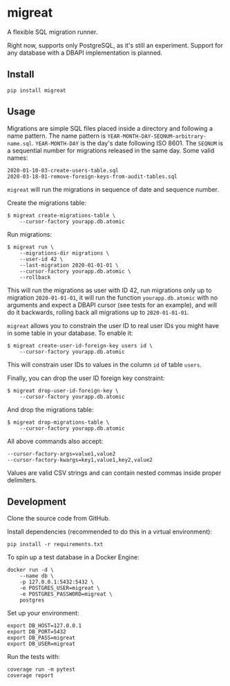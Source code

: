 # migreat

A flexible SQL migration runner.

Right now, supports only PostgreSQL, as it's still an experiment. Support for any database with a DBAPI implementation is planned.

## Install

```
pip install migreat
```

## Usage

Migrations are simple SQL files placed inside a directory and following a name pattern. The name pattern is `YEAR-MONTH-DAY-SEQNUM-arbitrary-name.sql`. `YEAR-MONTH-DAY` is the day's date following ISO 8601. The `SEQNUM` is a sequential number for migrations released in the same day. Some valid names:

```
2020-01-10-03-create-users-table.sql
2020-03-18-01-remove-foreign-keys-from-audit-tables.sql
```

`migreat` will run the migrations in sequence of date and sequence number.

Create the migrations table:

```
$ migreat create-migrations-table \
    --cursor-factory yourapp.db.atomic
```

Run migrations:

```
$ migreat run \
    --migrations-dir migrations \
    --user-id 42 \
    --last-migration 2020-01-01-01 \
    --cursor-factory yourapp.db.atomic \
    --rollback
```

This will run the migrations as user with ID 42, run migrations only up to migration `2020-01-01-01`, it will run the function `yourapp.db.atomic` with no arguments and expect a DBAPI cursor (see tests for an example), and will do it backwards, rolling back all migrations up to `2020-01-01-01`.

`migreat` allows you to constrain the user ID to real user IDs you might have in some table in your database. To enable it:

```
$ migreat create-user-id-foreign-key users id \
    --cursor-factory yourapp.db.atomic
```

This will constrain user IDs to values in the column `id` of table `users`.

Finally, you can drop the user ID foreign key constraint:

```
$ migreat drop-user-id-foreign-key \
    --cursor-factory yourapp.db.atomic
```

And drop the migrations table:

```
$ migreat drop-migrations-table \
    --cursor-factory yourapp.db.atomic
```

All above commands also accept:

```
--cursor-factory-args=value1,value2
--cursor-factory-kwargs=key1,value1,key2,value2
```

Values are valid CSV strings and can contain nested commas inside proper delimiters.

## Development

Clone the source code from GitHub.

Install dependencies (recommended to do this in a virtual environment):

```
pip install -r requirements.txt
```

To spin up a test database in a Docker Engine:

```
docker run -d \
    --name db \
    -p 127.0.0.1:5432:5432 \
    -e POSTGRES_USER=migreat \
    -e POSTGRES_PASSWORD=migreat \
    postgres
```

Set up your environment:

```
export DB_HOST=127.0.0.1
export DB_PORT=5432
export DB_PASS=migreat
export DB_USER=migreat
```

Run the tests with:

```
coverage run -m pytest
coverage report
```
